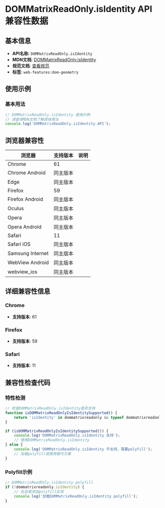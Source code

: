 # DOMMatrixReadOnly.isIdentity API 兼容性数据

## 基本信息

- **API名称**: `DOMMatrixReadOnly.isIdentity`
- **MDN文档**: [DOMMatrixReadOnly.isIdentity](https://developer.mozilla.org/docs/Web/API/DOMMatrixReadOnly/isIdentity)
- **规范文档**: [查看规范](https://drafts.fxtf.org/geometry/#dom-dommatrixreadonly-isidentity)
- **标签**: `web-features:dom-geometry`

## 使用示例

### 基本用法

```javascript
// DOMMatrixReadOnly.isIdentity 使用示例
// 请查阅MDN文档了解具体用法
console.log('DOMMatrixReadOnly.isIdentity API');
```

## 浏览器兼容性

| 浏览器 | 支持版本 | 说明 |
|--------|----------|------|
| Chrome | 61 |  |
| Chrome Android | 同主版本 |  |
| Edge | 同主版本 |  |
| Firefox | 59 |  |
| Firefox Android | 同主版本 |  |
| Oculus | 同主版本 |  |
| Opera | 同主版本 |  |
| Opera Android | 同主版本 |  |
| Safari | 11 |  |
| Safari iOS | 同主版本 |  |
| Samsung Internet | 同主版本 |  |
| WebView Android | 同主版本 |  |
| webview_ios | 同主版本 |  |

## 详细兼容性信息

### Chrome

- **支持版本**: 61

### Firefox

- **支持版本**: 59

### Safari

- **支持版本**: 11

## 兼容性检查代码

### 特性检测

```javascript
// 检查DOMMatrixReadOnly.isIdentity是否支持
function isDOMMatrixReadOnlyIsIdentitySupported() {
    return 'isIdentity' in dommatrixreadonly && typeof dommatrixreadonly.isIdentity === 'function';
}

if (isDOMMatrixReadOnlyIsIdentitySupported()) {
    console.log('DOMMatrixReadOnly.isIdentity 支持');
    // 使用DOMMatrixReadOnly.isIdentity
} else {
    console.log('DOMMatrixReadOnly.isIdentity 不支持，需要polyfill');
    // 加载polyfill或使用替代方案
}
```

### Polyfill示例

```javascript
// DOMMatrixReadOnly.isIdentity polyfill
if (!dommatrixreadonly.isIdentity) {
    // 在这里添加polyfill实现
    console.log('加载DOMMatrixReadOnly.isIdentity polyfill');
}
```

